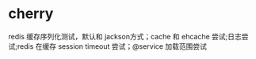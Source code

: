 # cherry
redis 缓存序列化测试，默认和 jackson方式；cache 和 ehcache 尝试;日志尝试;redis 在缓存 session timeout 尝试；@service 加载范围尝试

